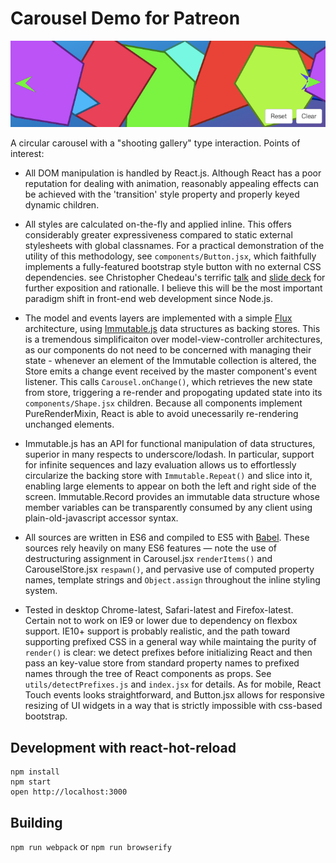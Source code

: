 Carousel Demo for Patreon
=========================

![](screenshot.png)

A circular carousel with a "shooting gallery" type interaction. Points
of interest:

* All DOM manipulation is handled by React.js. Although React has a poor
  reputation for dealing with animation, reasonably appealing effects
  can be achieved with the 'transition' style property and properly
  keyed dynamic children.

* All styles are calculated on-the-fly and applied inline. This offers
  considerably greater expressiveness compared to static external
  stylesheets with global classnames. For a practical demonstration of
  the utility of this methodology, see `components/Button.jsx`,
  which faithfully implements a fully-featured bootstrap style button
  with no external CSS dependencies. see Christopher Chedeau's terrific
  [talk](https://vimeo.com/channels/684289/116209150) and
  [slide deck](http://blog.vjeux.com/2014/javascript/react-css-in-js-nationjs.html) for further exposition and rationalle. I believe this will be the most
  important paradigm shift in front-end web development since Node.js.

* The model and events layers are implemented with a simple [Flux](https://facebook.github.io/flux/)
  architecture, using [Immutable.js](http://facebook.github.io/immutable-js/)
  data structures as backing stores. This is a tremendous simplificaiton
  over model-view-controller architectures, as our components do not
  need to be concerned with managing their state - whenever an element
  of the Immutable collection is altered, the Store emits a change event
  received by the master component's event listener. This calls
  `Carousel.onChange()`, which retrieves the new state from store,
  triggering a re-render and propogating updated state into its
  `components/Shape.jsx` children. Because all components implement
  PureRenderMixin, React is able to avoid unecessarily re-rendering
  unchanged elements.

* Immutable.js has an API for functional manipulation of data
  structures, superior in many respects to underscore/lodash. In
  particular, support for infinite sequences and lazy evaluation allows
  us to effortlessly circularize the backing store with
  `Immutable.Repeat()` and slice into it, enabling large elements to
  appear on both the left and right side of the screen. Immutable.Record
  provides an immutable data structure whose member variables can be
  transparently consumed by any client using plain-old-javascript
  accessor syntax.

* All sources are written in ES6 and compiled to ES5 with [Babel](babeljs.io).
  These sources rely heavily on many ES6 features — note the use of
  destructuring assignment in Carousel.jsx `renderItems()` and
  CarouselStore.jsx `respawn()`, and pervasive use of computed property
  names, template strings and `Object.assign` throughout the inline
  styling system.

* Tested in desktop Chrome-latest, Safari-latest and Firefox-latest.
  Certain not to work on IE9 or lower due to dependency on flexbox
  support. IE10+ support is probably realistic, and the path toward
  supporting prefixed CSS in a general way while maintaing the purity of
  `render()` is clear: we detect prefixes before initializing React and
  then pass an key-value store from standard property names to prefixed
  names through the tree of React components as props. See
  `utils/detectPrefixes.js` and `index.jsx` for details. As for mobile,
  React Touch events looks straightforward, and Button.jsx allows for
  responsive resizing of UI widgets in a way that is strictly impossible
  with css-based bootstrap.

Development with react-hot-reload
---------------------------------

```
npm install
npm start
open http://localhost:3000
```

Building
--------

`npm run webpack` or `npm run browserify`
